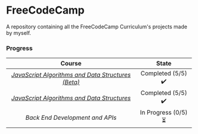 # FreeCodeCamp
A repository containing all the FreeCodeCamp Curriculum's projects made by myself. 

### Progress
| Course | State |
| :---: | :---: |
| [*JavaScript Algorithms and Data Structures (Beta)*](https://github.com/andresgarbarz/FreeCodeCamp/tree/main/JS-Algorithms-and-Data-Structures-v8) | Completed (5/5) ✔️ |
| [*JavaScript Algorithms and Data Structures*](https://github.com/andresgarbarz/FreeCodeCamp/tree/main/JS-Algorithms-and-Data-Structures) | Completed  (5/5) ✔️ |
| *Back End Development and APIs* | In Progress (0/5) ⏳️ |
